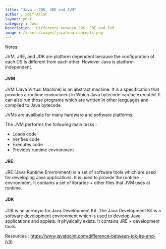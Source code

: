```yaml
---
title: "Java - JDK, JRE and JVM"
author : Seif-Allah
layout: post
category : Java
Description : Difference between JDK, JRE and JVM.
image : /assets/images/java/oop_concepts.png
---
```


Notes: 

JVM, JRE, and JDK are platform dependent because the configuration of each OS is different from each other. However Java is platform independent.

#### JVM
JVM (Java Virtual Machine) is an abstract machine.
It is a specification that provides a runtime environment in Which Java bytecode can be executed.
It can also run those programs which are written in other languages and compiled to Java bytecode.

JVMs are availbale for many hardware and software platforms. 

The JVM performs the following main tasks : 

- Loads code
- Verifies code
- Executes code
- Provides runtime environment

#### JRE 
JRE (Java Runtime Environment) is a set of software tools which are used for developing Java applications. It is used to provide the runtime environment. It contains a set of libraries + other files that JVM uses at runtime.


#### JDK

JDK is an acronym for Java Development Kit. The Java Development Kit is a software development environment which is used to develop Java applications and applets.
It physically exists. It contains JRE + development tools.

Resources : https://www.javatpoint.com/difference-between-jdk-jre-and-jvm

